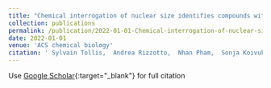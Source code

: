 ```yaml
---
title: "Chemical interrogation of nuclear size identifies compounds with cancer cell line-specific effects on migration and invasion"
collection: publications
permalink: /publication/2022-01-01-Chemical-interrogation-of-nuclear-size-identifies-compounds-with-cancer-cell-line-specific-effects-on-migration-and-invasion
date: 2022-01-01
venue: 'ACS chemical biology'
citation: ' Sylvain Tollis,  Andrea Rizzotto,  Nhan Pham,  Sonja Koivukoski,  Aishwarya Sivakumar,  Steven Shave,  Jan Wildenhain,  Nikolaj Zuleger,  Jeremy Keys,  Jayne Culley,  Yijing Zheng,  Jan Lammerding,  Neil Carragher,  Valerie Brunton,  Leena Latonen,  Manfred Auer,  Mike Tyers,  Eric Schirmer, &quot;Chemical interrogation of nuclear size identifies compounds with cancer cell line-specific effects on migration and invasion.&quot; ACS chemical biology, 2022.'
---
```

Use [Google Scholar](https://scholar.google.com/scholar?q=Chemical+interrogation+of+nuclear+size+identifies+compounds+with+cancer+cell+line+specific+effects+on+migration+and+invasion){:target="_blank"} for full citation